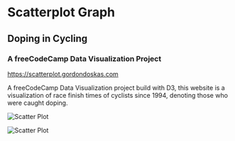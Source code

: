 # Scatterplot Graph

## Doping in Cycling

### A freeCodeCamp Data Visualization Project

<https://scatterplot.gordondoskas.com>

A freeCodeCamp Data Visualization project build with D3, this website is a visualization of race finish times of cyclists since 1994, denoting those who were caught doping.

![Scatter Plot](https://gordondoskas.com/scatterplot.png "Doping in Cycling")

![Scatter Plot](https://gordondoskas.com/scatterplot2.png "Doping in Cycling")
